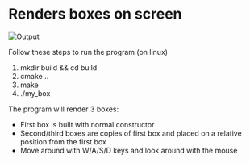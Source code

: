 # Renders boxes on screen
![Output](/misc/my_box_preview.gif)

Follow these steps to run the program (on linux)

1. mkdir build && cd build
2. cmake ..
3. make
4. ./my_box

The program will render 3 boxes:
- First box is built with normal constructor
- Second/third boxes are copies of first box and placed on a relative position from the first box
- Move around with W/A/S/D keys and look around with the mouse

